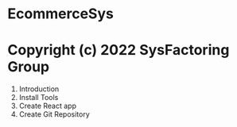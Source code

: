 # EcommerceSys

# Copyright (c) 2022 SysFactoring Group

1. Introduction
2. Install Tools
3. Create React app
4. Create Git Repository